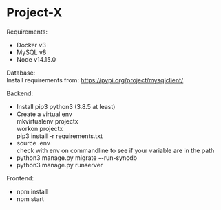 # Project-X

Requirements:  
- Docker v3
- MySQL v8
- Node v14.15.0


Database:  
Install requirements from: https://pypi.org/project/mysqlclient/

Backend:  
- Install pip3 python3 (3.8.5 at least)
- Create a virtual env  
mkvirtualenv projectx  
workon projectx  
pip3 install -r requirements.txt  
- source .env  
check with env on commandline to see if your variable are in the path    
- python3 manage.py migrate --run-syncdb
- python3 manage.py runserver


Frontend:
- npm install
- npm start

